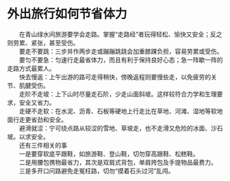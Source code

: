 # 外出旅行如何节省体力  
&emsp;&emsp;在青山绿水间旅游要学会走路。掌握“走路经”者玩得轻松、愉快又安全；反之则劳累、紧张，甚至受伤。  
&emsp;&emsp;要走不要跳：三步并作两步走或蹦蹦跳跳会加重膝踝负担，容易劳累或受伤。  
&emsp;&emsp;要匀不要急：匀速行走最省体力，而且有利于保持良好心态；急一阵歇一阵的走路方式最累人。  
&emsp;&emsp;快去慢返：上午出游的路可走得稍快，傍晚返程则要慢些走，以免疲劳的关节、肌腱受伤。  
&emsp;&emsp;走阶不走坡：上下山时尽量走石阶，少走山面斜坡。这样较符合力学和生理要求，安全又省力。  
&emsp;&emsp;走硬不走软：在水泥、沥青、石板等硬地上行走比在草地、河滩、湿地等软地面行走更省劲和安全。  
&emsp;&emsp;避滑就涩：宁可绕点路从较涩的雪地、草坡走，也不走滑又危险的冰面、沙石坡。以求安全。  
&emsp;&emsp;还有三件相关的事  
&emsp;&emsp;一是要穿软底平跟鞋，如旅游鞋、登山鞋，切勿穿高跟鞋、松糕鞋。  
&emsp;&emsp;二是用腰包携物最省力，其次是双肩式背包，单肩挎包及手提物品最费力。  
&emsp;&emsp;三是多开口问路避免走冤枉路，切勿“摸着石头过河”乱闯。  